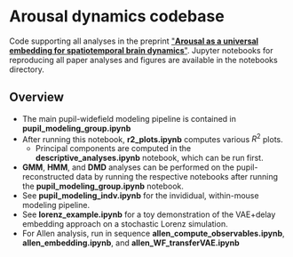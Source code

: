 # Arousal dynamics codebase
Code supporting all analyses in the preprint ["**Arousal as a universal embedding for spatiotemporal brain dynamics**"](https://doi.org/10.1101/2023.11.06.565918). Jupyter notebooks for reproducing all paper analyses and figures are available in the notebooks directory.

## Overview
* The main pupil-widefield modeling pipeline is contained in **pupil_modeling_group.ipynb**
* After running this notebook, **r2_plots.ipynb** computes various $R^2$ plots.
  * Principal components are computed in the **descriptive_analyses.ipynb** notebook, which can be run first.
* **GMM**, **HMM**, and **DMD** analyses can be performed on the pupil-reconstructed data by running the respective notebooks after running the **pupil_modeling_group.ipynb** notebook.
* See **pupil_modeling_indv.ipynb** for the invididual, within-mouse modeling pipeline.
* See **lorenz_example.ipynb** for a toy demonstration of the VAE+delay embedding approach on a stochastic Lorenz simulation.
* For Allen analysis, run in sequence **allen_compute_observables.ipynb**, **allen_embedding.ipynb**, and **allen_WF_transferVAE.ipynb**
